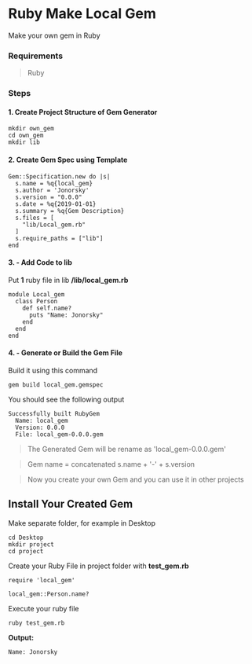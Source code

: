 # Ruby Make Local Gem
Make your own gem in Ruby

### Requirements

> Ruby


### Steps
#### 1. Create Project Structure of Gem Generator
```
mkdir own_gem
cd own_gem
mkdir lib
```

#### 2. Create Gem Spec using Template
```
Gem::Specification.new do |s|
  s.name = %q{local_gem}
  s.author = 'Jonorsky'
  s.version = "0.0.0"
  s.date = %q{2019-01-01}
  s.summary = %q{Gem Description}
  s.files = [
    "lib/Local_gem.rb"
  ]
  s.require_paths = ["lib"]
end
```

#### 3. - Add Code to lib
Put **1** ruby file in lib **/lib/local_gem.rb**
```
module Local_gem
  class Person
    def self.name?
      puts "Name: Jonorsky"
    end
  end
end
```

#### 4. - Generate or Build the Gem File

Build it using this command
```
gem build local_gem.gemspec
```

You should see the following output
```
Successfully built RubyGem
  Name: local_gem
  Version: 0.0.0
  File: local_gem-0.0.0.gem
```

> The Generated Gem will be rename as 'local_gem-0.0.0.gem'

> Gem name = concatenated s.name + '-' + s.version

> Now you create your own Gem and you can use it in other projects


## Install Your Created Gem
Make separate folder, for example in Desktop

```
cd Desktop
mkdir project
cd project
```

Create your Ruby File in project folder with **test_gem.rb**

```
require 'local_gem'

local_gem::Person.name?
```

Execute your ruby file
```
ruby test_gem.rb
```

**Output:**
```
Name: Jonorsky
```
